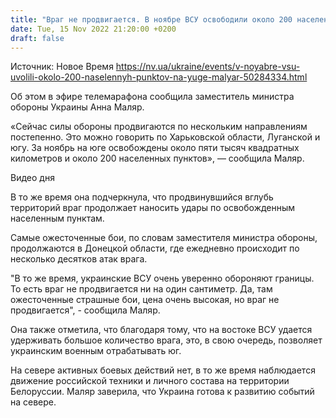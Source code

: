 ```yaml
---
title: "Враг не продвигается. В ноябре ВСУ освободили около 200 населенных пунктов на юге — Маляр"
date: Tue, 15 Nov 2022 21:20:00 +0200
draft: false
---
```

Источник: Новое Время https://nv.ua/ukraine/events/v-noyabre-vsu-uvolili-okolo-200-naselennyh-punktov-na-yuge-malyar-50284334.html


Об этом в эфире телемарафона сообщила заместитель министра обороны Украины Анна Маляр.

«Сейчас силы обороны продвигаются по нескольким направлениям постепенно. Это можно говорить по Харьковской области, Луганской и югу. За ноябрь на юге освобождены около пяти тысяч квадратных километров и около 200 населенных пунктов», — сообщила Маляр.

 Видео дня   

 В то же время она подчеркнула, что продвинувшийся вглубь территорий враг продолжает наносить удары по освобожденным населенным пунктам.

Самые ожесточенные бои, по словам заместителя министра обороны, продолжаются в Донецкой области, где ежедневно происходит по несколько десятков атак врага.

"В то же время, украинские ВСУ очень уверенно обороняют границы. То есть враг не продвигается ни на один сантиметр. Да, там ожесточенные страшные бои, цена очень высокая, но враг не продвигается", - сообщила Маляр.

Она также отметила, что благодаря тому, что на востоке ВСУ удается удерживать большое количество врага, это, в свою очередь, позволяет украинским военным отрабатывать юг.

На севере активных боевых действий нет, в то же время наблюдается движение российской техники и личного состава на территории Белоруссии. Маляр заверила, что Украина готова к развитию событий на севере.

